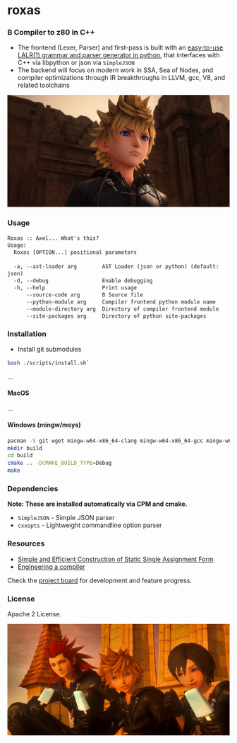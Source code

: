 # roxas

### B Compiler to z80 in C++

* The frontend (Lexer, Parser) and first-pass is built with an [easy-to-use LALR(1) grammar and parser generator in python](https://github.com/jahan-addison/xion/tree/master), that interfaces with C++ via libpython or json via `SimpleJSON`
* The backend will focus on modern work in SSA, Sea of Nodes, and compiler optimizations through IR breakthroughs in LLVM, gcc, V8, and related toolchains


<img src="docs/images/roxas-3.png" width="800px" alt="sunil sapkota twitter" > </img>


### Usage

```
Roxas :: Axel... What's this?
Usage:
  Roxas [OPTION...] positional parameters

  -a, --ast-loader arg        AST Loader (json or python) (default: json)
  -d, --debug                 Enable debugging
  -h, --help                  Print usage
      --source-code arg       B Source file
      --python-module arg     Compiler frontend python module name
      --module-directory arg  Directory of compiler frontend module
      --site-packages arg     Directory of python site-packages
```

### Installation

* Install git submodules

```bash
bash ./scripts/install.sh`
```

...

#### MacOS

...

#### Windows (mingw/msys)

```bash
pacman -S git wget mingw-w64-x86_64-clang mingw-w64-x86_64-gcc mingw-w64-x86_64-ninja mingw-w64-x86_64-cmake make mingw-w64-x86_64-python3 autoconf libtool
mkdir build
cd build
cmake .. -DCMAKE_BUILD_TYPE=Debug
make

```

### Dependencies

**Note: These are installed automatically via CPM and cmake.**

* `SimpleJSON` - Simple JSON parser
* `cxxopts` - Lightweight commandline option parser

### Resources

* [Simple and Efficient Construction of Static Single
Assignment Form](https://c9x.me/compile/bib/braun13cc.pdf)
* [Engineering a compiler](https://shop.elsevier.com/books/engineering-a-compiler/cooper/978-0-12-815412-0)

Check the [project board](https://github.com/users/jahan-addison/projects/3/views/1) for development and feature progress.

### License

Apache 2 License.


![img2](docs/images/roxas-xion-axel.png)